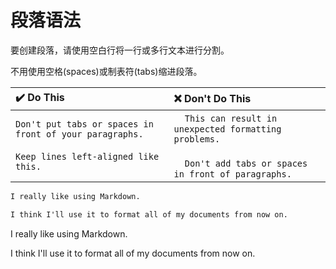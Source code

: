 # 段落语法

要创建段落，请使用空白行将一行或多行文本进行分割。

不用使用空格(spaces)或制表符(tabs)缩进段落。

|:heavy_check_mark: Do This|:x: Don't Do This|
|:-|:-|
|`Don't put tabs or spaces in front of your paragraphs.`<br><br>`Keep lines left-aligned like this.`|&nbsp;&nbsp;&nbsp;&nbsp;`This can result in unexpected formatting problems.`<br><br>&nbsp;&nbsp;&nbsp;&nbsp;`Don't add tabs or spaces in front of paragraphs.`|

```markdown
I really like using Markdown.

I think I'll use it to format all of my documents from now on.
```

I really like using Markdown.

I think I'll use it to format all of my documents from now on.
